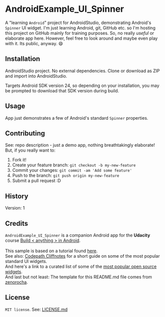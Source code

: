 # AndroidExample_UI_Spinner

A "learning `Android`" project for AndroidStudio, demonstrating Android's
`Spinner` UI widget.
I'm just learning Android, git, GitHub etc. so I'm hosting this
project on GitHub mainly for training purposes. So, no really *useful*
or elaborate app here. However, feel free to look around and maybe even
play with it. Its public, anyway. :smile:


## Installation

AndroidStudio project. No external dependencies.
Clone or download as ZIP and import into AndroidStudio.

Targets Android SDK version 24, so depending on your installation,
you may be prompted to download that SDK version during build.

## Usage

App just demonstrates a few of Android's standard `Spinner` properties.

## Contributing

See: repo description - just a demo app, nothing breathtakingly elaborate!
But, if you really want to:
1. Fork it!
2. Create your feature branch: `git checkout -b my-new-feature`
3. Commit your changes: `git commit -am 'Add some feature'`
4. Push to the branch: `git push origin my-new-feature`
5. Submit a pull request :D

## History

Version: 1

## Credits

`AndroidExample_UI_Spinner` is a companion Android app for the **Udacity** course [Build < anything > in Android](https://www.udacity.com/course/how-to-create-anything-in-android--ud802).
<br></br>
This sample is based on a tutorial found [here](https://www.learn2crack.com/2013/12/android-spinner-dropdown-example.html).
<br>
See also: [Codepath Cliffnotes](http://guides.codepath.com/android/Working-with-Input-Views) for a short guide on some of the most popular standard UI widgets.
<br>
And here's a link to a curated list of some of the [most popular open source widgets](https://github.com/wasabeef/awesome-android-ui).
<br>
And last but not least: The template for this README.md file comes from [zenorocha](https://gist.github.com/zenorocha/4526327).

## License

`MIT license`.
See: [LICENSE.md](./LICENSE.md)
